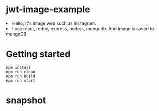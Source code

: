 # jwt-image-example
<li>Hello, It's image web such as instagram.</li>
<li>I use react, redux, express, nodejs, mongodb. And image is saved to mongoDB.</li>

# Getting started

    npm install
    npm run clean
    npm run build
    npm run start
    
# snapshot
